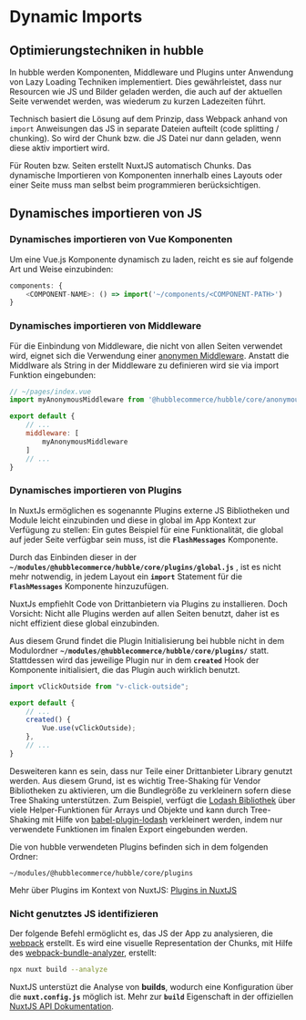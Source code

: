 # Dynamic Imports

## Optimierungstechniken in hubble

In hubble werden Komponenten, Middleware und Plugins unter Anwendung von Lazy Loading Techniken implementiert.
Dies gewährleistet, dass nur Resourcen wie JS und Bilder geladen werden, die auch auf der aktuellen Seite verwendet werden, 
was wiederum zu kurzen Ladezeiten führt.

Technisch basiert die Lösung auf dem Prinzip, dass Webpack anhand von `import` Anweisungen das JS in separate Dateien aufteilt (code splitting / chunking).
So wird der Chunk bzw. die JS Datei nur dann geladen, wenn diese aktiv importiert wird. 

Für Routen bzw. Seiten erstellt NuxtJS automatisch Chunks. Das dynamische Importieren von Komponenten innerhalb eines Layouts oder einer Seite muss man
selbst beim programmieren berücksichtigen. 


## Dynamisches importieren von JS
### Dynamisches importieren von Vue Komponenten

Um eine Vue.js Komponente dynamisch zu laden, reicht es sie auf folgende Art und Weise einzubinden:

``` js
components: {
    <COMPONENT-NAME>: () => import('~/components/<COMPONENT-PATH>')
}
```


### Dynamisches importieren von Middleware
Für die Einbindung von Middleware, die nicht von allen Seiten verwendet wird, eignet sich die Verwendung einer [anonymen Middleware](https://nuxtjs.org/api/pages-middleware/#anonymous-middleware).
Anstatt die Middlware als String in der Middleware zu definieren wird sie via import Funktion eingebunden: 

``` js
// ~/pages/index.vue
import myAnonymousMiddleware from '@hubblecommerce/hubble/core/anonymous-middleware/myAnonymousMiddleware';

export default {
    // ...
    middleware: [
        myAnonymousMiddleware
    ]
    // ...
}
```


### Dynamisches importieren von Plugins
In NuxtJs ermöglichen es sogenannte Plugins externe JS Bibliotheken und Module leicht einzubinden und diese in global im App Kontext zur Verfügung zu stellen:
Ein gutes Beispiel für eine Funktionalität, die global auf jeder Seite verfügbar sein muss, ist die __`FlashMessages`__ Komponente.

Durch das Einbinden dieser in der __`~/modules/@hubblecommerce/hubble/core/plugins/global.js`__ , 
ist es nicht mehr notwendig, in jedem Layout ein __`import`__ Statement für die __`FlashMessages`__ Komponente hinzuzufügen.

NuxtJs empfiehlt Code von Drittanbietern via Plugins zu installieren. Doch Vorsicht: Nicht alle Plugins werden auf allen Seiten benutzt, 
daher ist es nicht effizient diese global einzubinden. 

Aus diesem Grund findet die Plugin Initialisierung bei hubble  nicht in dem Modulordner __`~/modules/@hubblecommerce/hubble/core/plugins/`__ statt. 
Stattdessen wird das jeweilige Plugin nur in dem __`created`__ Hook der Komponente initialisiert, die das Plugin auch wirklich benutzt.
 
``` js
import vClickOutside from "v-click-outside";

export default {
    // ...
    created() {
        Vue.use(vClickOutside);
    },
    // ...
}
```

Desweiteren kann es sein, dass nur Teile einer Drittanbieter Library genutzt werden. 
Aus diesem Grund, ist es wichtig Tree-Shaking für Vendor Bibliotheken zu aktivieren, um die Bundlegröße zu verkleinern sofern diese Tree Shaking unterstützen.
Zum Beispiel, verfügt die [Lodash Bibliothek](https://lodash.com/docs/) über viele Helper-Funktionen für Arrays und Objekte und kann durch Tree-Shaking 
mit Hilfe von [babel-plugin-lodash](https://www.npmjs.com/package/babel-plugin-lodash) verkleinert werden, indem nur verwendete Funktionen im finalen Export 
eingebunden werden.

Die von hubble verwendeten Plugins befinden sich in dem folgenden Ordner:
```
~/modules/@hubblecommerce/hubble/core/plugins
```

Mehr über Plugins im Kontext von NuxtJS: [Plugins in NuxtJS](https://nuxtjs.org/guide/plugins)


### Nicht genutztes JS identifizieren
Der folgende Befehl ermöglicht es, das JS der App zu analysieren, die [webpack](https://webpack.js.org/) erstellt.
Es wird eine visuelle Representation der Chunks, mit Hilfe des [webpack-bundle-analyzer](https://www.npmjs.com/package/webpack-bundle-analyzer), erstellt:

``` bash
npx nuxt build --analyze
```
NuxtJS unterstüzt die Analyse von __builds__, wodurch eine Konfiguration über die __`nuxt.config.js`__ möglich ist.
Mehr zur __`build`__ Eigenschaft in der offiziellen [NuxtJS API Dokumentation](https://nuxtjs.org/api/configuration-build/#analyze).
